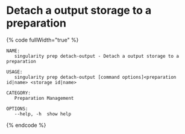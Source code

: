 # Detach a output storage to a preparation

{% code fullWidth="true" %}
```
NAME:
   singularity prep detach-output - Detach a output storage to a preparation

USAGE:
   singularity prep detach-output [command options]<preparation id|name> <storage id|name>

CATEGORY:
   Preparation Management

OPTIONS:
   --help, -h  show help
```
{% endcode %}
